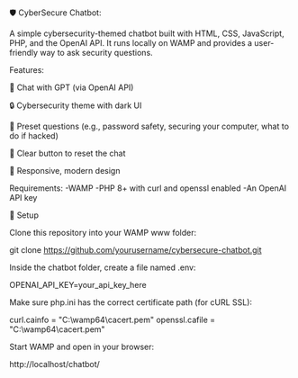 🛡️ CyberSecure Chatbot:

A simple cybersecurity-themed chatbot built with HTML, CSS, JavaScript, PHP, and the OpenAI API.
It runs locally on WAMP and provides a user-friendly way to ask security questions.

Features:

💬 Chat with GPT (via OpenAI API)

🔒 Cybersecurity theme with dark UI

📌 Preset questions (e.g., password safety, securing your computer, what to do if hacked)

🧹 Clear button to reset the chat

🎨 Responsive, modern design

Requirements: 
-WAMP
-PHP 8+ with curl and openssl enabled
-An OpenAI API key

🚀 Setup

Clone this repository into your WAMP www folder:

git clone https://github.com/yourusername/cybersecure-chatbot.git


Inside the chatbot folder, create a file named .env:

OPENAI_API_KEY=your_api_key_here


Make sure php.ini has the correct certificate path (for cURL SSL):

curl.cainfo = "C:\wamp64\cacert.pem"
openssl.cafile = "C:\wamp64\cacert.pem"


Start WAMP and open in your browser:

http://localhost/chatbot/